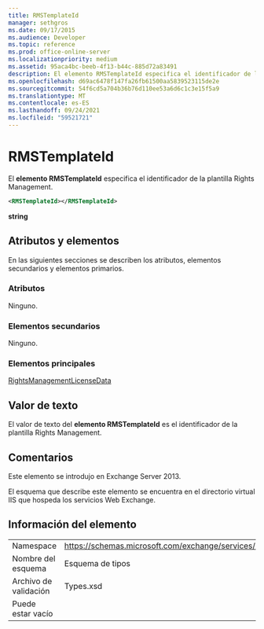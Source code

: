 ```yaml
---
title: RMSTemplateId
manager: sethgros
ms.date: 09/17/2015
ms.audience: Developer
ms.topic: reference
ms.prod: office-online-server
ms.localizationpriority: medium
ms.assetid: 95aca4bc-beeb-4f13-b44c-885d72a83491
description: El elemento RMSTemplateId especifica el identificador de la plantilla Rights Management.
ms.openlocfilehash: d69ac6478f147fa26fb61500aa5839523115de2e
ms.sourcegitcommit: 54f6cd5a704b36b76d110ee53a6d6c1c3e15f5a9
ms.translationtype: MT
ms.contentlocale: es-ES
ms.lasthandoff: 09/24/2021
ms.locfileid: "59521721"
---
```

# <a name="rmstemplateid"></a>RMSTemplateId

El **elemento RMSTemplateId** especifica el identificador de la plantilla Rights Management. 
  
```XML
<RMSTemplateId></RMSTemplateId>
```

 **string**
## <a name="attributes-and-elements"></a>Atributos y elementos

En las siguientes secciones se describen los atributos, elementos secundarios y elementos primarios.
  
### <a name="attributes"></a>Atributos

Ninguno.
  
### <a name="child-elements"></a>Elementos secundarios

Ninguno.
  
### <a name="parent-elements"></a>Elementos principales

[RightsManagementLicenseData](rightsmanagementlicensedata.md)
  
## <a name="text-value"></a>Valor de texto

El valor de texto del **elemento RMSTemplateId** es el identificador de la plantilla Rights Management. 
  
## <a name="remarks"></a>Comentarios

Este elemento se introdujo en Exchange Server 2013.
  
El esquema que describe este elemento se encuentra en el directorio virtual IIS que hospeda los servicios Web Exchange.
  
## <a name="element-information"></a>Información del elemento

|||
|:-----|:-----|
|Namespace  <br/> |https://schemas.microsoft.com/exchange/services/2006/types  <br/> |
|Nombre del esquema  <br/> |Esquema de tipos  <br/> |
|Archivo de validación  <br/> |Types.xsd  <br/> |
|Puede estar vacío  <br/> ||
   

